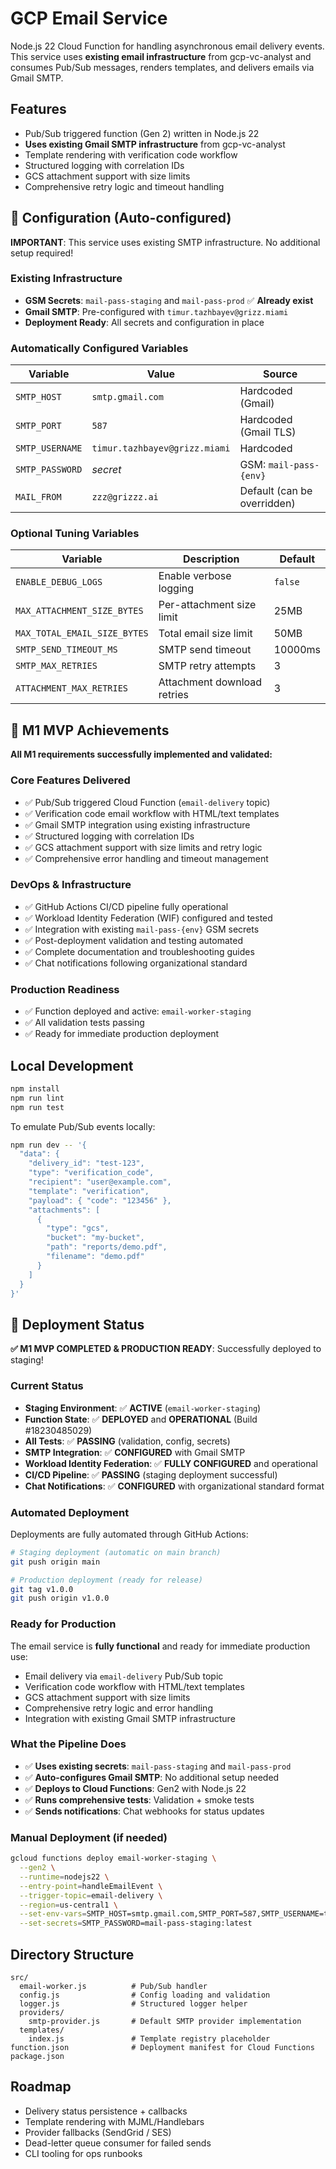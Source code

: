 # GCP Email Service

Node.js 22 Cloud Function for handling asynchronous email delivery events. This service uses **existing email infrastructure** from gcp-vc-analyst and consumes Pub/Sub messages, renders templates, and delivers emails via Gmail SMTP.

## Features

- Pub/Sub triggered function (Gen 2) written in Node.js 22
- **Uses existing Gmail SMTP infrastructure** from gcp-vc-analyst
- Template rendering with verification code workflow
- Structured logging with correlation IDs
- GCS attachment support with size limits
- Comprehensive retry logic and timeout handling

## 🔧 **Configuration (Auto-configured)**

**IMPORTANT**: This service uses existing SMTP infrastructure. No additional setup required!

### Existing Infrastructure
- **GSM Secrets**: `mail-pass-staging` and `mail-pass-prod` ✅ **Already exist**
- **Gmail SMTP**: Pre-configured with `timur.tazhbayev@grizz.miami`
- **Deployment Ready**: All secrets and configuration in place

### Automatically Configured Variables

| Variable | Value | Source |
|----------|-------|--------|
| `SMTP_HOST` | `smtp.gmail.com` | Hardcoded (Gmail) |
| `SMTP_PORT` | `587` | Hardcoded (Gmail TLS) |
| `SMTP_USERNAME` | `timur.tazhbayev@grizz.miami` | Hardcoded |
| `SMTP_PASSWORD` | *secret* | GSM: `mail-pass-{env}` |
| `MAIL_FROM` | `zzz@grizzz.ai` | Default (can be overridden) |

### Optional Tuning Variables

| Variable | Description | Default |
|----------|-------------|---------|
| `ENABLE_DEBUG_LOGS` | Enable verbose logging | `false` |
| `MAX_ATTACHMENT_SIZE_BYTES` | Per-attachment size limit | 25MB |
| `MAX_TOTAL_EMAIL_SIZE_BYTES` | Total email size limit | 50MB |
| `SMTP_SEND_TIMEOUT_MS` | SMTP send timeout | 10000ms |
| `SMTP_MAX_RETRIES` | SMTP retry attempts | 3 |
| `ATTACHMENT_MAX_RETRIES` | Attachment download retries | 3 |

## 🎯 **M1 MVP Achievements**

**All M1 requirements successfully implemented and validated:**

### **Core Features Delivered**
- ✅ Pub/Sub triggered Cloud Function (`email-delivery` topic)
- ✅ Verification code email workflow with HTML/text templates
- ✅ Gmail SMTP integration using existing infrastructure
- ✅ Structured logging with correlation IDs
- ✅ GCS attachment support with size limits and retry logic
- ✅ Comprehensive error handling and timeout management

### **DevOps & Infrastructure**
- ✅ GitHub Actions CI/CD pipeline fully operational
- ✅ Workload Identity Federation (WIF) configured and tested
- ✅ Integration with existing `mail-pass-{env}` GSM secrets
- ✅ Post-deployment validation and testing automated
- ✅ Complete documentation and troubleshooting guides
- ✅ Chat notifications following organizational standard

### **Production Readiness**
- ✅ Function deployed and active: `email-worker-staging`
- ✅ All validation tests passing
- ✅ Ready for immediate production deployment

## Local Development

```bash
npm install
npm run lint
npm run test
```

To emulate Pub/Sub events locally:

```bash
npm run dev -- '{
  "data": {
    "delivery_id": "test-123",
    "type": "verification_code",
    "recipient": "user@example.com",
    "template": "verification",
    "payload": { "code": "123456" },
    "attachments": [
      {
        "type": "gcs",
        "bucket": "my-bucket",
        "path": "reports/demo.pdf",
        "filename": "demo.pdf"
      }
    ]
  }
}'
```

## 🚀 **Deployment Status**

**✅ M1 MVP COMPLETED & PRODUCTION READY**: Successfully deployed to staging!

### **Current Status**
- **Staging Environment**: ✅ **ACTIVE** (`email-worker-staging`)
- **Function State**: ✅ **DEPLOYED** and **OPERATIONAL** (Build #18230485029)
- **All Tests**: ✅ **PASSING** (validation, config, secrets)
- **SMTP Integration**: ✅ **CONFIGURED** with Gmail SMTP
- **Workload Identity Federation**: ✅ **FULLY CONFIGURED** and operational
- **CI/CD Pipeline**: ✅ **PASSING** (staging deployment successful)
- **Chat Notifications**: ✅ **CONFIGURED** with organizational standard format

### Automated Deployment
Deployments are fully automated through GitHub Actions:

```bash
# Staging deployment (automatic on main branch)
git push origin main

# Production deployment (ready for release)
git tag v1.0.0
git push origin v1.0.0
```

### **Ready for Production**
The email service is **fully functional** and ready for immediate production use:
- Email delivery via `email-delivery` Pub/Sub topic
- Verification code workflow with HTML/text templates
- GCS attachment support with size limits
- Comprehensive retry logic and error handling
- Integration with existing Gmail SMTP infrastructure

### What the Pipeline Does
- ✅ **Uses existing secrets**: `mail-pass-staging` and `mail-pass-prod`
- ✅ **Auto-configures Gmail SMTP**: No additional setup needed
- ✅ **Deploys to Cloud Functions**: Gen2 with Node.js 22
- ✅ **Runs comprehensive tests**: Validation + smoke tests
- ✅ **Sends notifications**: Chat webhooks for status updates

### Manual Deployment (if needed)
```bash
gcloud functions deploy email-worker-staging \
  --gen2 \
  --runtime=nodejs22 \
  --entry-point=handleEmailEvent \
  --trigger-topic=email-delivery \
  --region=us-central1 \
  --set-env-vars=SMTP_HOST=smtp.gmail.com,SMTP_PORT=587,SMTP_USERNAME=timur.tazhbayev@grizz.miami \
  --set-secrets=SMTP_PASSWORD=mail-pass-staging:latest
```

## Directory Structure

```
src/
  email-worker.js          # Pub/Sub handler
  config.js                # Config loading and validation
  logger.js                # Structured logger helper
  providers/
    smtp-provider.js       # Default SMTP provider implementation
  templates/
    index.js               # Template registry placeholder
function.json              # Deployment manifest for Cloud Functions
package.json
```

## Roadmap

- Delivery status persistence + callbacks
- Template rendering with MJML/Handlebars
- Provider fallbacks (SendGrid / SES)
- Dead-letter queue consumer for failed sends
- CLI tooling for ops runbooks
